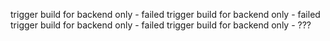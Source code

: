 trigger build for backend only - failed
trigger build for backend only - failed
trigger build for backend only - failed
trigger build for backend only - ???
